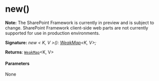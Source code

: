 # new()
**Note:** The SharePoint Framework is currently in preview and is subject to change. SharePoint Framework client-side web parts are not currently supported for use in production environments.





**Signature:** _new < K, V >(): [WeakMap](../../es6-collections/interface/weakmap.md)<K, V>;_

**Returns**: [`WeakMap`](../../es6-collections/interface/weakmap.md)<K, V>





#### Parameters
None


